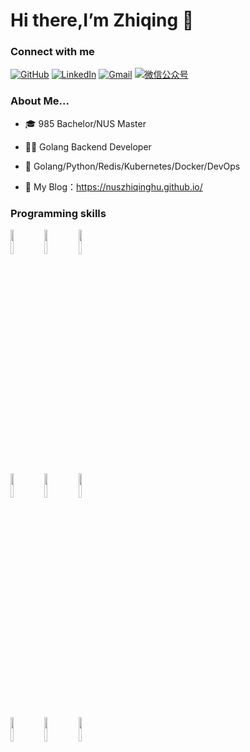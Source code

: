 # Hi there,I’m Zhiqing 👋 
### Connect with me 
[![GitHub](https://img.shields.io/badge/GitHub-grey?logo=github)](https://github.com/nuszhiqinghu)
[![LinkedIn](https://img.shields.io/badge/LinkedIn-blue?logo=linkedin)](https://www.linkedin.com/in/zhiqing-hu-a908a0248/)
[![Gmail](https://img.shields.io/badge/-Gmail-c14438?style=flat&logo=Gmail&logoColor=white)](mailto:nuszhiqinghu@gmail.com)
[![微信公众号](https://img.shields.io/badge/微信公众号-white?logo=wechat)](https://photos.google.com/search/_tra_/photo/AF1QipPw1enkY8NdkGrvEDXZKyDFP8JOqbInSyM85Qoa)


### About Me...

- 🎓 985 Bachelor/NUS Master

- 👨‍💻 Golang Backend Developer

- 🦋 Golang/Python/Redis/Kubernetes/Docker/DevOps

- 📖 My Blog：https://nuszhiqinghu.github.io/


### Programming skills

  

                        
<code><img width="10%" src="https://www.vectorlogo.zone/logos/golang/golang-ar21.svg"></code>
<code><img width="10%" src="https://www.vectorlogo.zone/logos/python/python-ar21.svg"></code>
<code><img width="10%" src="https://www.vectorlogo.zone/logos/redis/redis-ar21.svg"></code>
<br />
<code><img width="10%" src="https://www.vectorlogo.zone/logos/pocoo_flask/pocoo_flask-ar21.svg"></code>
<code><img width="10%" src="https://www.vectorlogo.zone/logos/mysql/mysql-ar21.svg"></code>
<code><img width="10%" src="https://www.vectorlogo.zone/logos/git-scm/git-scm-ar21.svg"></code>
<br />
<code><img width="10%" src="https://www.vectorlogo.zone/logos/kubernetes/kubernetes-ar21.svg"></code>
<code><img width="10%" src="https://www.vectorlogo.zone/logos/docker/docker-ar21.svg"></code>
<code><img width="10%" src="https://www.vectorlogo.zone/logos/linux/linux-ar21.svg"></code>
